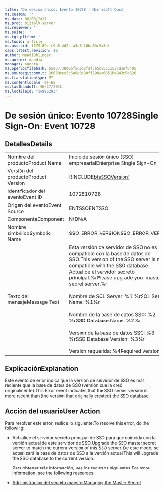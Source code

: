 ```yaml
---
title: 'De sesión único: Evento 10728 | Microsoft Docs'
ms.custom: ''
ms.date: 06/08/2017
ms.prod: biztalk-server
ms.reviewer: ''
ms.suite: ''
ms.tgt_pltfrm: ''
ms.topic: article
ms.assetid: f579189c-c9a5-4d2c-a3d5-f0ba03c5a3ef
caps.latest.revision: 10
author: MandiOhlinger
ms.author: mandia
manager: anneta
ms.openlocfilehash: b5e37738d0bf566b2faf3b5b65c1152cd3ef6405
ms.sourcegitcommit: 266308ec5c6a9d8d80ff298ee6051b4843c5d626
ms.translationtype: MT
ms.contentlocale: es-ES
ms.lasthandoff: 06/27/2018
ms.locfileid: "36995293"
---
```

# <a name="single-sign-on-event-10728"></a><span data-ttu-id="6b755-102">De sesión único: Evento 10728</span><span class="sxs-lookup"><span data-stu-id="6b755-102">Single Sign-On: Event 10728</span></span>
## <a name="details"></a><span data-ttu-id="6b755-103">Detalles</span><span class="sxs-lookup"><span data-stu-id="6b755-103">Details</span></span>  

|                 |                                                                                                                                                                                                                                                                   |
|-----------------|-------------------------------------------------------------------------------------------------------------------------------------------------------------------------------------------------------------------------------------------------------------------|
|  <span data-ttu-id="6b755-104">Nombre del producto</span><span class="sxs-lookup"><span data-stu-id="6b755-104">Product Name</span></span>   |                                                                                                                     <span data-ttu-id="6b755-105">Inicio de sesión único (SSO) empresarial</span><span class="sxs-lookup"><span data-stu-id="6b755-105">Enterprise Single Sign-On</span></span>                                                                                                                     |
| <span data-ttu-id="6b755-106">Versión del producto</span><span class="sxs-lookup"><span data-stu-id="6b755-106">Product Version</span></span> |                                                                                                    [!INCLUDE[btsSSOVersion](../includes/btsssoversion-md.md)]                                                                                                     |
|    <span data-ttu-id="6b755-107">Identificador del evento</span><span class="sxs-lookup"><span data-stu-id="6b755-107">Event ID</span></span>     |                                                                                                                               <span data-ttu-id="6b755-108">10728</span><span class="sxs-lookup"><span data-stu-id="6b755-108">10728</span></span>                                                                                                                               |
|  <span data-ttu-id="6b755-109">Origen del evento</span><span class="sxs-lookup"><span data-stu-id="6b755-109">Event Source</span></span>   |                                                                                                                              <span data-ttu-id="6b755-110">ENTSSO</span><span class="sxs-lookup"><span data-stu-id="6b755-110">ENTSSO</span></span>                                                                                                                               |
|    <span data-ttu-id="6b755-111">Componente</span><span class="sxs-lookup"><span data-stu-id="6b755-111">Component</span></span>    |                                                                                                                                <span data-ttu-id="6b755-112">N\D</span><span class="sxs-lookup"><span data-stu-id="6b755-112">N\A</span></span>                                                                                                                                |
|  <span data-ttu-id="6b755-113">Nombre simbólico</span><span class="sxs-lookup"><span data-stu-id="6b755-113">Symbolic Name</span></span>  |                                                                                                                         <span data-ttu-id="6b755-114">SSO_ERROR_VERSION</span><span class="sxs-lookup"><span data-stu-id="6b755-114">SSO_ERROR_VERSION</span></span>                                                                                                                         |
|  <span data-ttu-id="6b755-115">Texto del mensaje</span><span class="sxs-lookup"><span data-stu-id="6b755-115">Message Text</span></span>   | <span data-ttu-id="6b755-116">Esta versión de servidor de SSO no es compatible con la base de datos de SSO.</span><span class="sxs-lookup"><span data-stu-id="6b755-116">This version of the SSO server is not compatible with the SSO database.</span></span> <span data-ttu-id="6b755-117">Actualice el servidor secreto principal.%r</span><span class="sxs-lookup"><span data-stu-id="6b755-117">Please upgrade your master secret server.%r</span></span><br /><br /> <span data-ttu-id="6b755-118">Nombre de SQL Server: %1 %r</span><span class="sxs-lookup"><span data-stu-id="6b755-118">SQL Server Name: %1%r</span></span><br /><br /> <span data-ttu-id="6b755-119">Nombre de la base de datos SSO: %2 %r</span><span class="sxs-lookup"><span data-stu-id="6b755-119">SSO Database Name: %2%r</span></span><br /><br /> <span data-ttu-id="6b755-120">Versión de la base de datos SSO: %3 %r</span><span class="sxs-lookup"><span data-stu-id="6b755-120">SSO Database Version: %3%r</span></span><br /><br /> <span data-ttu-id="6b755-121">Versión requerida: %4</span><span class="sxs-lookup"><span data-stu-id="6b755-121">Required Version: %4</span></span> |

## <a name="explanation"></a><span data-ttu-id="6b755-122">Explicación</span><span class="sxs-lookup"><span data-stu-id="6b755-122">Explanation</span></span>  
 <span data-ttu-id="6b755-123">Este evento de error indica que la versión de servidor de SSO es más reciente que la base de datos de SSO (versión que la creó originalmente).</span><span class="sxs-lookup"><span data-stu-id="6b755-123">This Error event indicates that the SSO server version is more recent than (the version that originally created) the SSO database.</span></span>  

## <a name="user-action"></a><span data-ttu-id="6b755-124">Acción del usuario</span><span class="sxs-lookup"><span data-stu-id="6b755-124">User Action</span></span>  
 <span data-ttu-id="6b755-125">Para resolver este error, realice lo siguiente:</span><span class="sxs-lookup"><span data-stu-id="6b755-125">To resolve this error, do the following:</span></span>  

- <span data-ttu-id="6b755-126">Actualice el servidor secreto principal de SSO para que coincida con la versión actual de este servidor de SSO.</span><span class="sxs-lookup"><span data-stu-id="6b755-126">Upgrade the SSO master secret server to match the current version of this SSO server.</span></span> <span data-ttu-id="6b755-127">De este modo, se actualizará la base de datos de SSO a la versión actual.</span><span class="sxs-lookup"><span data-stu-id="6b755-127">This will upgrade the SSO database to the current version.</span></span>  

  <span data-ttu-id="6b755-128">Para obtener más información, vea los recursos siguientes:</span><span class="sxs-lookup"><span data-stu-id="6b755-128">For more information, see the following resources:</span></span>  

- [<span data-ttu-id="6b755-129">Administración del secreto maestro</span><span class="sxs-lookup"><span data-stu-id="6b755-129">Managing the Master Secret</span></span>](../core/managing-the-master-secret.md)
